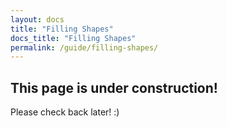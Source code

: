 ```yaml
---
layout: docs
title: "Filling Shapes"
docs_title: "Filling Shapes"
permalink: /guide/filling-shapes/
---
```


## This page is under construction!

Please check back later! :)
